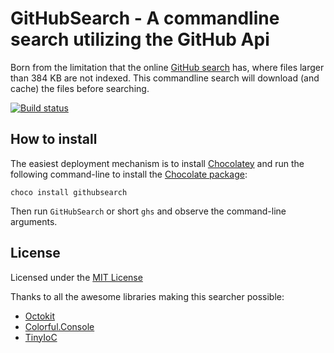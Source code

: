 # GitHubSearch - A commandline search utilizing the GitHub Api

Born from the limitation that the online [GitHub search](https://help.github.com/articles/searching-code/) has, where files larger than 384 KB are not indexed. This commandline search will download (and cache) the files before searching.

[![Build status](https://ci.appveyor.com/api/projects/status/v4fw8ahradj9baoh?svg=true)](https://ci.appveyor.com/project/martijnspaan/githubsearch)

## How to install
The easiest deployment mechanism is to install [Chocolatey](https://chocolatey.org/) and run the following command-line to install the [Chocolate package](https://chocolatey.org/packages/githubsearch):

	choco install githubsearch

Then run `GitHubSearch` or short `ghs` and observe the command-line arguments.

## License 

Licensed under the [MIT License](https://github.com/martijnspaan/GitHubSearch/blob/master/LICENSE)

Thanks to all the awesome libraries making this searcher possible:
* [Octokit](https://github.com/octokit/octokit.net)
* [Colorful.Console](https://github.com/tomakita/Colorful.Console)
* [TinyIoC](https://github.com/grumpydev/TinyIoC)